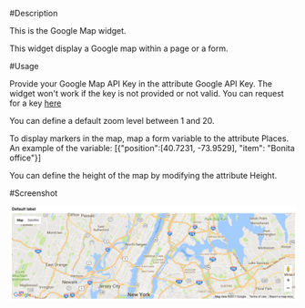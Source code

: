 #Description

This is the Google Map widget. 

This widget display a Google map within a page or a form. 

#Usage

Provide your Google Map API Key in the attribute Google API Key. The widget won't work if the key is not provided or not valid. You can request for a key [here](https://developers.google.com/maps/documentation/javascript/get-api-key#key) 

You can define a default zoom level between 1 and 20. 

To display markers in the map, map a form variable to the attribute Places. An example of the variable: 	[{"position":[40.7231, -73.9529], "item": "Bonita office"}]

You can define the height of the map by modifying the attribute Height. 


#Screenshot

![Exemple](/src/widgets/customMap/images/img.png?raw=true "Exemple")
